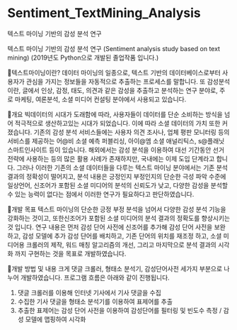 # Sentiment_TextMining_Analysis
텍스트 마이닝 기반의 감성 분석 연구

텍스트 마이닝 기반의 감성 분석 연구 (Sentiment analysis study based on text mining) (2019년도 Python으로 개발된 졸업작품 입니다.)

📌텍스트마이닝이란? 데이터 마이닝의 일종으로, 텍스트 기반의 데이터베이스로부터 사용자가 관심을 가지는 정보들을 자동적으로 추출하는 프로세스를 말합니다. 또 감성분석이란, 글에서 인상, 감정, 태도, 의견과 같은 감성을 추출하고 분석하는 연구 분야로, 주로 마케팅, 여론분석, 소셜 미디어 컨설팅 분야에서 사용되고 있습니다.

📌개요 빅데이터의 시대가 도래함에 따라, 사용자들이 데이터를 단순 소비하는 방식을 넘어 적극적으로 생산하고있는 시대가 되었습니다. 이에 따라 소셜 데이터의 가치 또한 커졌습니다. 기존의 감성 분석 서비스들에는 사용자 의견 조사나, 업체 평판 모니터링 등의 서비스를 제공하는 어@비 소셜 예측 퍼블리싱, 아이@엠 소셜 애널리틱스, s@플래닛 스마트인사이트 등이 있습니다. 해외에서는 감성 분석을 이용하여 대선 기간동안 선거 전략에 사용하는 등의 많은 활용 사례가 존재하지만, 국내에는 이제 도입 단계라고 합니다. 그러나 이러한 기존의 소셜 데이터들을 다루는 텍스트 마이닝 분야에서는 기존 분석 결과의 정확성이 떨어지고, 분석 내용은 긍정인지 부정인지의 단순한 극성 파악 수준에 일상언어, 신조어가 포함된 소셜 미디어의 분석의 신뢰도가 낮고, 다양한 감성을 분석할 수 있는 능력이 없다는 점에서 이러한 연구가 필요하다고 판단하였습니다.

📌개발 목표 텍스트 마이닝의 단순한 긍정 부정 분석을 넘어서 다양한 감성 분석 기능을 강화하는 것이고, 또한신조어가 포함된 소셜 미디어의 분석 결과의 정확도를 향상시키는 것 입니다. 연구 내용은 먼저 감성 단어 사전에 신조어를 추가해 감성 단어 사전을 보완하고, 감성 모델에 추가 감성 단어를 배치하고, 기존 단어의 위치를 재조정 하고, 소셜 미디어용 크롤러의 제작, 워드 매칭 알고리즘의 개선, 그리고 마지막으로 분석 결과의 시각화 까지 구현하는 것을 목표로 개발하였습니다.

📌개발 방법 및 내용 크게 댓글 크롤러, 형태소 분석기, 감성단어사전 세가지 부분으로 나누어 개발하였습니다. 프로그램 흐름은 아래와 같이 진행됩니다.
1. 댓글 크롤러를 이용해 인터넷 기사에서 기사 댓글을 수집
2. 수집한 기사 댓글을 형태소 분석기를 이용하여 표제어를 추출
3. 추출한 표제어는 감성 단어 사전을 이용하여 감성단어를 필터링 및 빈도수 측정 / 감성 모델에 맵핑하여 시각화
